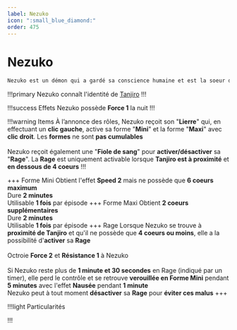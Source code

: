 ```yaml
---
label: Nezuko
icon: ":small_blue_diamond:"
order: 475
---
```


# Nezuko

```txt
Nezuko est un démon qui a gardé sa conscience humaine et est la soeur de Tanjiro
```

!!!primary
Nezuko connaît l'identité de [Tanjiro](./tanjiro)
!!!

!!!success Effets
Nezuko possède **Force 1** la nuit
!!!

!!!warning Items
À l’annonce des rôles, Nezuko reçoit son "**Lierre**" qui, en effectuant un **clic gauche**, active sa forme "**Mini**" et la forme "**Maxi**" avec **clic droit**. Les **formes** ne sont **pas cumulables** <br>
<br>
Nezuko reçoit également une "**Fiole de sang**" pour **activer/désactiver** sa "**Rage**". La **Rage** est uniquement activable lorsque **Tanjiro est à proximité** et **en dessous de 4 coeurs**
!!!

+++ Forme Mini
Obtient l'effet **Speed 2** mais ne possède que **6 coeurs maximum** <br>
Dure **2 minutes** <br>
Utilisable **1 fois** par épisode 
+++ Forme Maxi
Obtient **2 coeurs supplémentaires** <br>
Dure **2 minutes** <br>
Utilisable **1 fois** par épisode
+++ Rage
Lorsque Nezuko se trouve à **proximité de Tanjiro** et qu'il ne possède que **4 coeurs ou moins**, elle a la possibilité d'**activer** sa **Rage** <br>
<br>
Octroie **Force 2** et **Résistance 1** à Nezuko <br>
<br>
Si Nezuko reste plus de **1 minute et 30 secondes** en Rage (indiqué par un timer), elle perd le contrôle et se retrouve **verouillée en Forme Mini** pendant **5 minutes** avec l'effet **Nausée** pendant **1 minute** <br>
Nezuko peut à tout moment **désactiver** sa **Rage** pour **éviter ces malus**
+++

!!!light Particularités

!!!
